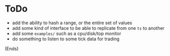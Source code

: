 # ToDo #

* add the ability to hash a range, or the entire set of values
* add some kind of interface to be able to replicate from one `ts` to another
* add some `examples/` such as a cpu/disk/top monitor
* do something to listen to some tick data for trading

(Ends)
